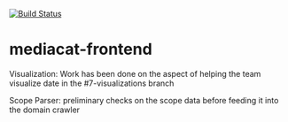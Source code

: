 [![Build Status](https://travis-ci.org/UTMediaCAT/mediacat-frontend.svg?branch=master)](https://travis-ci.org/UTMediaCAT/mediacat-frontend)
# mediacat-frontend

Visualization: Work has been done on the aspect of helping the team visualize date in the #7-visualizations branch

Scope Parser: preliminary checks on the scope data before feeding it into the domain crawler 
